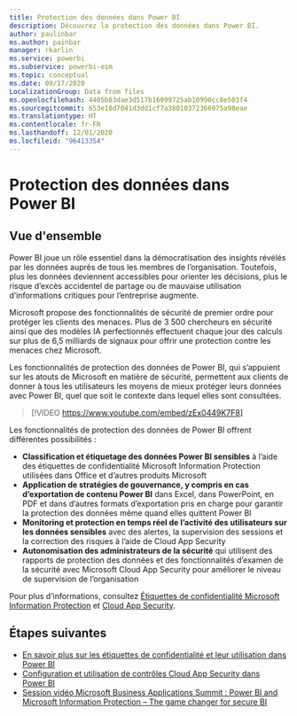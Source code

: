 ```yaml
---
title: Protection des données dans Power BI
description: Découvrez la protection des données dans Power BI.
author: paulinbar
ms.author: painbar
manager: rkarlin
ms.service: powerbi
ms.subservice: powerbi-eim
ms.topic: conceptual
ms.date: 09/17/2020
LocalizationGroup: Data from files
ms.openlocfilehash: 4405b83dae3d517b16099725ab10990cc8e503f4
ms.sourcegitcommit: 653e18d7041d3dd1cf7a38010372366975a98eae
ms.translationtype: HT
ms.contentlocale: fr-FR
ms.lasthandoff: 12/01/2020
ms.locfileid: "96413354"
---
```

# <a name="data-protection-in-power-bi"></a>Protection des données dans Power BI

## <a name="overview"></a>Vue d'ensemble

Power BI joue un rôle essentiel dans la démocratisation des insights révélés par les données auprès de tous les membres de l’organisation. Toutefois, plus les données deviennent accessibles pour orienter les décisions, plus le risque d’excès accidentel de partage ou de mauvaise utilisation d’informations critiques pour l’entreprise augmente.

Microsoft propose des fonctionnalités de sécurité de premier ordre pour protéger les clients des menaces. Plus de 3 500 chercheurs en sécurité ainsi que des modèles IA perfectionnés effectuent chaque jour des calculs sur plus de 6,5 milliards de signaux pour offrir une protection contre les menaces chez Microsoft.

Les fonctionnalités de protection des données de Power BI, qui s’appuient sur les atouts de Microsoft en matière de sécurité, permettent aux clients de donner à tous les utilisateurs les moyens de mieux protéger leurs données avec Power BI, quel que soit le contexte dans lequel elles sont consultées.


>[!VIDEO https://www.youtube.com/embed/zEx0449K7F8]

Les fonctionnalités de protection des données de Power BI offrent différentes possibilités :

* **Classification et étiquetage des données Power BI sensibles** à l’aide des étiquettes de confidentialité Microsoft Information Protection utilisées dans Office et d’autres produits Microsoft  
* **Application de stratégies de gouvernance, y compris en cas d’exportation de contenu Power BI** dans Excel, dans PowerPoint, en PDF et dans d’autres formats d’exportation pris en charge pour garantir la protection des données même quand elles quittent Power BI
* **Monitoring et protection en temps réel de l’activité des utilisateurs sur les données sensibles** avec des alertes, la supervision des sessions et la correction des risques à l’aide de Cloud App Security
* **Autonomisation des administrateurs de la sécurité** qui utilisent des rapports de protection des données et des fonctionnalités d’examen de la sécurité avec Microsoft Cloud App Security pour améliorer le niveau de supervision de l’organisation

Pour plus d’informations, consultez [Étiquettes de confidentialité Microsoft Information Protection](/microsoft-365/compliance/sensitivity-labels?view=o365-worldwide) et [Cloud App Security](/cloud-app-security/what-is-cloud-app-security).


## <a name="next-steps"></a>Étapes suivantes

* [En savoir plus sur les étiquettes de confidentialité et leur utilisation dans Power BI](service-security-sensitivity-label-overview.md)
* [Configuration et utilisation de contrôles Cloud App Security dans Power BI](service-security-using-microsoft-cloud-app-security-controls.md)
* [Session vidéo Microsoft Business Applications Summit : Power BI and Microsoft Information Protection – The game changer for secure BI](https://mymbas.microsoft.com/sessions/f30c8368-6590-4be3-80d4-2bc677f596a4?source=sessions)
